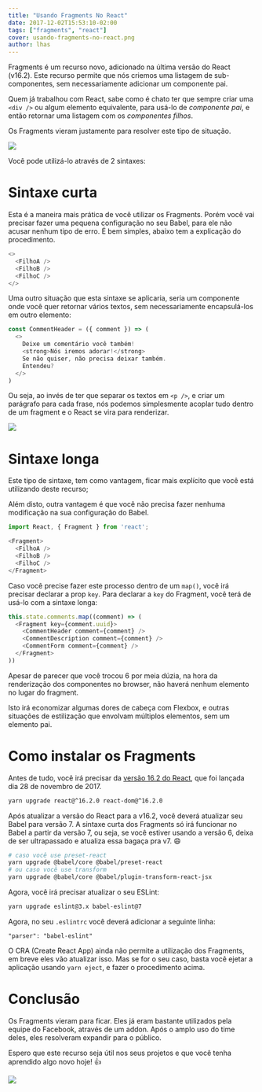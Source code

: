```yaml
---
title: "Usando Fragments No React"
date: 2017-12-02T15:53:10-02:00
tags: ["fragments", "react"]
cover: usando-fragments-no-react.png
author: lhas
---
```


Fragments é um recurso novo, adicionado na última versão do React (v16.2). Este recurso permite que nós criemos uma listagem de sub-componentes, sem necessariamente adicionar um componente pai.

Quem já trabalhou com React, sabe como é chato ter que sempre criar uma `<div />` ou algum elemento equivalente, para usá-lo de *componente pai*, e então retornar uma listagem com os *componentes filhos*.

Os Fragments vieram justamente para resolver este tipo de situação.

![](https://media.giphy.com/media/xUA7b7XgQQkWfUIIHC/giphy.gif)

Você pode utilizá-lo através de 2 sintaxes:

# Sintaxe curta

Esta é a maneira mais prática de você utilizar os Fragments. Porém você vai precisar fazer uma pequena configuração no seu Babel, para ele não acusar nenhum tipo de erro. É bem simples, abaixo tem a explicação do procedimento.

```js
<>
  <FilhoA />
  <FilhoB />
  <FilhoC />
</>
```

Uma outro situação que esta sintaxe se aplicaria, seria um componente onde você quer retornar vários textos, sem necessariamente encapsulá-los em outro elemento:

```js
const CommentHeader = ({ comment }) => (
  <>
    Deixe um comentário você também!
    <strong>Nós iremos adorar!</strong>
    Se não quiser, não precisa deixar também.
    Entendeu?
  </>
)
```

Ou seja, ao invés de ter que separar os textos em `<p />`, e criar um parágrafo para cada frase, nós podemos simplesmente acoplar tudo dentro de um fragment e o React se vira para renderizar.

![](https://media.giphy.com/media/ZZdRSJ6ESGA5G/giphy.gif)

# Sintaxe longa

Este tipo de sintaxe, tem como vantagem, ficar mais explícito que você está utilizando deste recurso;

Além disto, outra vantagem é que você não precisa fazer nenhuma modificação na sua configuração do Babel.

```js
import React, { Fragment } from 'react';

<Fragment>
  <FilhoA />
  <FilhoB />
  <FilhoC />
</Fragment>
```

Caso você precise fazer este processo dentro de um `map()`, você irá precisar declarar a prop `key`. Para declarar a `key` do Fragment, você terá de usá-lo com a sintaxe longa:

```js
this.state.comments.map((comment) => (
  <Fragment key={comment.uuid}>
    <CommentHeader comment={comment} />
    <CommentDescription comment={comment} />
    <CommentForm comment={comment} />
  </Fragment>
))
```

Apesar de parecer que você trocou 6 por meia dúzia, na hora da renderização dos componentes no browser, não haverá nenhum elemento no lugar do fragment.

Isto irá economizar algumas dores de cabeça com Flexbox, e outras situações de estilização que envolvam múltiplos elementos, sem um elemento pai.

# Como instalar os Fragments

Antes de tudo, você irá precisar da [versão 16.2 do React](https://github.com/facebook/react/blob/master/CHANGELOG.md#1620-november-28-2017), que foi lançada dia 28 de novembro de 2017.

```bash
yarn upgrade react@^16.2.0 react-dom@^16.2.0
```

Após atualizar a versão do React para a v16.2, você deverá atualizar seu Babel para versão 7. A sintaxe curta dos Fragments só irá funcionar no Babel a partir da versão 7, ou seja, se você estiver usando a versão 6, deixa de ser ultrapassado e atualiza essa bagaça pra v7. :smile:

```bash
# caso você use preset-react
yarn upgrade @babel/core @babel/preset-react
# ou caso você use transform
yarn upgrade @babel/core @babel/plugin-transform-react-jsx
```

Agora, você irá precisar atualizar o seu ESLint:

```bash
yarn upgrade eslint@3.x babel-eslint@7
```

Agora, no seu `.eslintrc` você deverá adicionar a seguinte linha:

```
"parser": "babel-eslint"
```

O CRA (Create React App) ainda não permite a utilização dos Fragments, em breve eles vão atualizar isso. Mas se for o seu caso, basta você ejetar a aplicação usando `yarn eject`, e fazer o procedimento acima.

# Conclusão

Os Fragments vieram para ficar. Eles já eram bastante utilizados pela equipe do Facebook, através de um addon. Após o amplo uso do time deles, eles resolveram expandir para o público.

Espero que este recurso seja útil nos seus projetos e que você tenha aprendido algo novo hoje! :+1:

![](https://media3.giphy.com/media/3ogsjQvoi63d8PxuUg/giphy.gif)